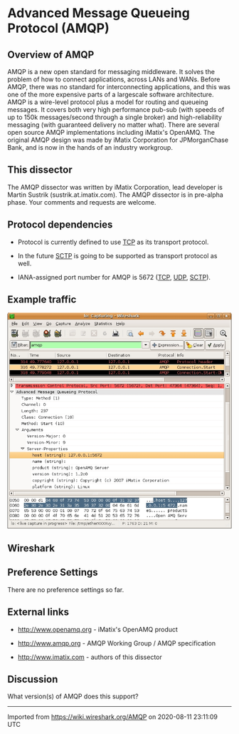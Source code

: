# Advanced Message Queueing Protocol (AMQP)

## Overview of AMQP

AMQP is a new open standard for messaging middleware. It solves the problem of how to connect applications, across LANs and WANs. Before AMQP, there was no standard for interconnecting applications, and this was one of the more expensive parts of a largescale software architecture. AMQP is a wire-level protocol plus a model for routing and queueing messages. It covers both very high performance pub-sub (with speeds of up to 150k messages/second through a single broker) and high-reliability messaging (with guaranteed delivery no matter what). There are several open source AMQP implementations including iMatix's OpenAMQ. The original AMQP design was made by iMatix Corporation for JPMorganChase Bank, and is now in the hands of an industry workgroup.

## This dissector

The AMQP dissector was written by iMatix Corporation, lead developer is Martin Sustrik (sustrik.at.imatix.com). The AMQP dissector is in pre-alpha phase. Your comments and requests are welcome.

## Protocol dependencies

  - Protocol is currently defined to use [TCP](/TCP) as its transport protocol.

  - In the future [SCTP](/SCTP) is going to be supported as transport protocol as well.

  - IANA-assigned port number for AMQP is 5672 ([TCP](/TCP), [UDP](/UDP), [SCTP](/SCTP)).

## Example traffic

![wireshark-snapshot2.jpg](uploads/__moin_import__/attachments/AMQP/wireshark-snapshot2.jpg "wireshark-snapshot2.jpg")

## Wireshark

## Preference Settings

There are no preference settings so far.

## External links

  - <http://www.openamq.org> - iMatix's OpenAMQ product

  - <http://www.amqp.org> - AMQP Working Group / AMQP specification

  - <http://www.imatix.com> - authors of this dissector

## Discussion

What version(s) of AMQP does this support?

---

Imported from https://wiki.wireshark.org/AMQP on 2020-08-11 23:11:09 UTC
